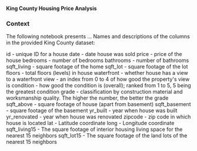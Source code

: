 #### King County Housing Price Analysis

### Context
The following notebook presents ...
Names and descriptions of the columns in the provided King County dataset:

id - unique ID for a house
date - date house was sold
price - price of the house
bedrooms - number of bedrooms
bathrooms - number of bathrooms
sqft_living - square footage of the home
sqft_lot - square footage of the lot
floors - total floors (levels) in house
waterfront - whether house has a view to a waterfront
view - an index from 0 to 4 of how good the property's view is
condition - how good the condition is (overall); ranked from 1 to 5, 5 being the greatest condition
grade - classification by construction material and worksmanship quality. The higher the number, the better the grade
sqft_above - square footage of house (apart from basement)
sqft_basement - square footage of the basement
yr_built - year when house was built
yr_renovated - year when house was renovated
zipcode - zip code in which house is located
lat - Latitude coordinate
long - Longitude coordinate
sqft_living15 - The square footage of interior housing living space for the nearest 15 neighbors
sqft_lot15 - The square footage of the land lots of the nearest 15 neighbors

